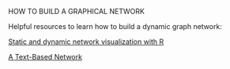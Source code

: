 HOW TO BUILD A GRAPHICAL NETWORK


Helpful resources to learn how to build a dynamic graph network:

[Static and dynamic network visualization with R](https://kateto.net/network-visualization)

[A Text-Based Network](https://rpubs.com/simaan84/410145)
